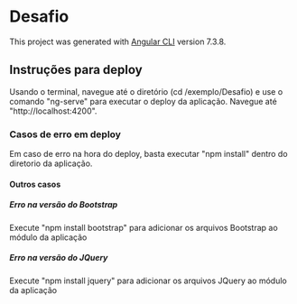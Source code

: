 # Desafio

This project was generated with [Angular CLI](https://github.com/angular/angular-cli) version 7.3.8.

## Instruções para deploy

Usando o terminal, navegue até o diretório (cd /exemplo/Desafio) e use o comando "ng-serve" para executar o deploy da aplicação. Navegue até "http://localhost:4200".

### Casos de erro em deploy

Em caso de erro na hora do deploy, basta executar "npm install" dentro do diretorio da aplicação.

#### Outros casos

##### Erro na versão do Bootstrap

Execute "npm install bootstrap" para adicionar os arquivos Bootstrap ao módulo da aplicação

##### Erro na versão do JQuery

Execute "npm install jquery" para adicionar os arquivos JQuery ao módulo da aplicação

